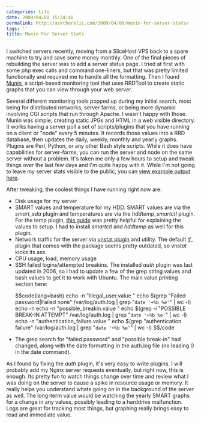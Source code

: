 ```yaml
---
categories: Life
date: 2009/04/08 15:34:48
permalink: http://asktherelic.com/2009/04/08/munin-for-server-stats/
tags: ''
title: Munin For Server Stats
---
```

I switched servers recently, moving from a SliceHost VPS back to a spare machine to try and save some money monthly. One of the final pieces of rebuilding the server was to add a server status page. I tried at first with some php exec calls and command one-liners, but that was pretty limited functionally and required me to handle all the formatting. Then I found [Munin](http://munin.projects.linpro.no/), a script-based monitoring tool that uses RRDTool to create static graphs that you can view through your web server.

Several different monitoring tools popped up during my initial search, most being for distributed networks, server farms, or being more dynamic involving CGI scripts that run through Apache. I wasn't happy with those. Munin was simple, creating static JPGs and HTML in a web visible directory. It works having a server poll a set of scripts/plugins that you have running on a client or "node" every 5 minutes. It records those values into a RRD database, then updates the daily, weekly, monthly and yearly graphs. Plugins are Perl, Python, or any other Bash style scripts. While it does have capabilities for server-farms, you can run the server and node on the same server without a problem. It's taken me only a few hours to setup and tweak things over the last few days and I'm quite happy with it. While I'm not going to leave my server stats visible to the public, you can [view example output here](http://munin.ping.uio.no/ping.uio.no/bimbo.ping.uio.no.html).

After tweaking, the coolest things I have running right now are:
<ul>
	<li>Disk usage for my server</li>
	<li>SMART values and temperature for my HDD. SMART values are via the <em>smart_sda</em> plugin and temperatures are via the <em>hddtemp_smartctl</em> plugin. For the temp plugin, <a title="http://www.linuxweblog.com/blogs/sandip/20081224/munin-node-plugin-configurations" href="http://www.linuxweblog.com/blogs/sandip/20081224/munin-node-plugin-configurations" target="_blank">this guide</a> was pretty helpful for explaining the values to setup. I had to install <em>smartctl</em> and <em>hddtemp</em> as well for this plugin.</li>
	<li>Network traffic for the server via <a title="http://muninexchange.projects.linpro.no/?view&amp;phid=400" href="http://muninexchange.projects.linpro.no/?view&amp;phid=400">vnstat plugin</a> and utility. The default <em>if_</em> plugin that comes with the package seems pretty outdated, so <em>vnstat</em> kicks its ass.</li>
	<li>CPU usage, load, memory usage</li>
	<li>SSH failed logins/attempted breakins. The installed <em>auth</em> plugin was last updated in 2006, so I had to update a few of the grep string values and bash values to get it to work with Ubuntu. The main value printing section here:

$$code(lang=bash)
echo -n "illegal_user.value "
echo $(grep "Failed password|Failed none" /var/log/auth.log | grep "`date '+%b %e'`" | wc -l)
echo -n
echo -n "possible_breakin.value "
echo $(grep -i "POSSIBLE BREAK-IN ATTEMPT" /var/log/auth.log | grep "`date '+%b %e'`" | wc -l)
echo -n "authentication_failure.value "
echo $(grep "authentication failure" /var/log/auth.log | grep "`date '+%b %e'`" | wc -l)
$$/code

</li>
<li>The grep search for "failed password" and "possible break-in" had changed, along with the date formatting in the auth.log file (no leading 0 in the date command).</li>
</ul>

As I found by fixing the <em>auth</em> plugin, it's very easy to write plugins. I will probably add my Nginx server requests eventually, but right now, this is enough. Its pretty fun to watch things change over time and review what I was doing on the server to cause a spike in resource usage or memory. It really helps you understand whats going on in the background of the server as well. The long-term value would be watching the yearly SMART graphs for a change in any values, possibly leading to a harddrive malfunction. Logs are great for tracking most things, but graphing really brings easy to read and immediate value.
